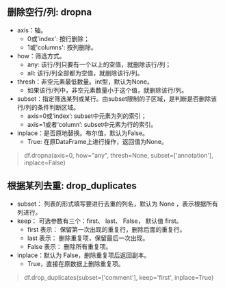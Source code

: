 
## 删除空行/列: dropna
- axis：轴。 
  - 0或'index': 按行删除；
  - 1或'columns': 按列删除。
- how：筛选方式。
  - any: 该行/列只要有一个以上的空值，就删除该行/列；
  - all: 该行/列全部都为空值，就删除该行/列。
- thresh：非空元素最低数量。int型，默认为None。
  - 如果该行/列中，非空元素数量小于这个值，就删除该行/列。
- subset：指定筛选某列或某行。由subset限制的子区域，是判断是否删除该行/列的条件判断区域。
  - axis=0或‘index’: subset中元素为列的索引；
  - axis=1或者‘column’: subset中元素为行的索引。
- inplace：是否原地替换。布尔值，默认为False。
  - True: 在原DataFrame上进行操作，返回值为None。
> df.dropna(axis=0, how="any", thresh=None, subset=['annotation'], inplace=False)

## 根据某列去重: drop_duplicates
- subset： 列表的形式填写要进行去重的列名，默认为 None ，表示根据所有列进行。
- keep： 可选参数有三个：first、 last、 False， 默认值 first。 
  - first 表示： 保留第一次出现的重复行，删除后面的重复行。
  - last 表示： 删除重复项，保留最后一次出现。
  - False 表示： 删除所有重复项。
- inplace：默认为 False，删除重复项后返回副本。
  - True，直接在原数据上删除重复项。
> df.drop_duplicates(subset=['comment'], keep='first', inplace=True)




